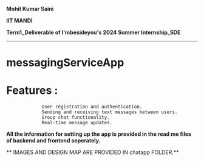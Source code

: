  **Mohit Kumar Saini** 
 
 **IIT MANDI**
 
**Term1_Deliverable of I'mbesideyou's 2024 Summer Internship_SDE**

----------------------------------------------------------------------------------------------------------------

# messagingServiceApp
# Features : 
                 User registration and authentication.
                 Sending and receiving text messages between users.
                 Group chat functionality.
                 Real-time message updates.
                 
**All the information for setting up the app is provided in the read me files of backend and frontend seperately.**

** IMAGES AND DESIGN MAP ARE PROVIDED IN chatapp FOLDER.**

